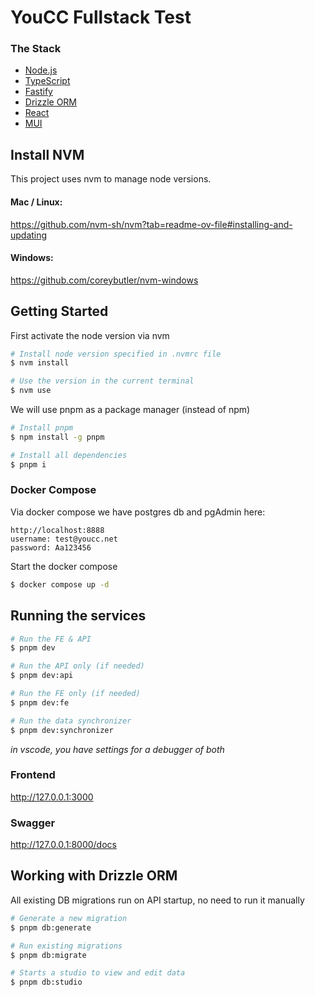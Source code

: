 # YouCC Fullstack Test

### The Stack

- [Node.js](https://nodejs.org/en)
- [TypeScript](https://www.typescriptlang.org/)
- [Fastify](https://fastify.dev/)
- [Drizzle ORM](https://orm.drizzle.team/docs/overview)
- [React](https://react.dev/)
- [MUI](https://mui.com/)

## Install NVM

This project uses nvm to manage node versions.

#### Mac / Linux:

https://github.com/nvm-sh/nvm?tab=readme-ov-file#installing-and-updating

#### Windows:

https://github.com/coreybutler/nvm-windows

## Getting Started

First activate the node version via nvm

```sh
# Install node version specified in .nvmrc file
$ nvm install

# Use the version in the current terminal
$ nvm use
```

We will use pnpm as a package manager (instead of npm)

```sh
# Install pnpm
$ npm install -g pnpm

# Install all dependencies
$ pnpm i
```

### Docker Compose

Via docker compose we have postgres db and pgAdmin here:

```
http://localhost:8888
username: test@youcc.net
password: Aa123456
```

Start the docker compose

```sh
$ docker compose up -d
```

## Running the services

```sh
# Run the FE & API
$ pnpm dev

# Run the API only (if needed)
$ pnpm dev:api

# Run the FE only (if needed)
$ pnpm dev:fe

# Run the data synchronizer
$ pnpm dev:synchronizer
```

_in vscode, you have settings for a debugger of both_

### Frontend

http://127.0.0.1:3000

### Swagger

http://127.0.0.1:8000/docs

## Working with Drizzle ORM

All existing DB migrations run on API startup, no need to run it manually

```sh
# Generate a new migration
$ pnpm db:generate

# Run existing migrations
$ pnpm db:migrate

# Starts a studio to view and edit data
$ pnpm db:studio
```
